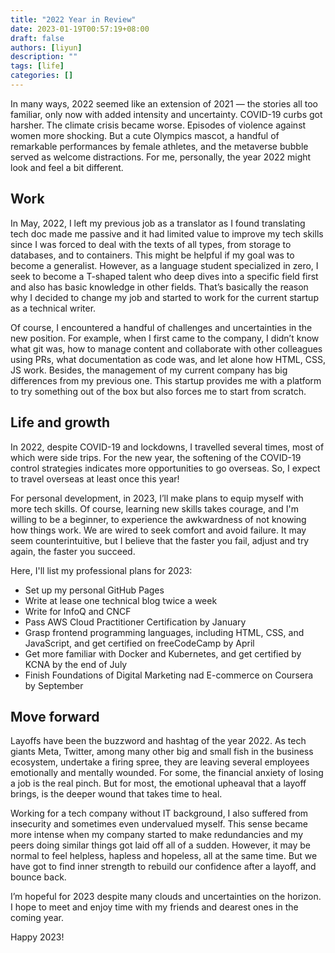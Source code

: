 ```yaml
---
title: "2022 Year in Review"
date: 2023-01-19T00:57:19+08:00
draft: false
authors: [liyun]
description: ""
tags: [life]
categories: []
---
```


In many ways, 2022 seemed like an extension of 2021 — the stories all too familiar, only now with added intensity and uncertainty. COVID-19 curbs got harsher. The climate crisis became worse. Episodes of violence against women more shocking. But a cute Olympics mascot, a handful of remarkable performances by female athletes, and the metaverse bubble served as welcome distractions. For me, personally, the year 2022 might look and feel a bit different.

## Work

In May, 2022, I left my previous job as a translator as I found translating tech doc made me passive and it had limited value to improve my tech skills since I was forced to deal with the texts of all types, from storage to databases, and to containers. This might be helpful if my goal was to become a generalist. However, as a language student specialized in zero, I seek to become a T-shaped talent who deep dives into a specific field first and also has basic knowledge in other fields. That’s basically the reason why I decided to change my job and started to work for the current startup as a technical writer.

Of course, I encountered a handful of challenges and uncertainties in the new position. For example, when I first came to the company, I didn’t know what git was, how to manage content and collaborate with other colleagues using PRs, what documentation as code was, and let alone how HTML, CSS, JS work. Besides, the management of my current company has big differences from my previous one. This startup provides me with a platform to try something out of the box but also forces me to start from scratch.

## Life and growth

In 2022, despite COVID-19 and lockdowns, I travelled several times, most of which were side trips. For the new year, the softening of the COVID-19 control strategies indicates more opportunities to go overseas. So, I expect to travel overseas at least once this year!

For personal development, in 2023, I’ll make plans to equip myself with more tech skills. Of course, learning new skills takes courage, and I'm willing to be a beginner, to experience the awkwardness of not knowing how things work. We are wired to seek comfort and avoid failure. It may seem counterintuitive, but I believe that the faster you fail, adjust and try again, the faster you succeed.

Here, I'll list my professional plans for 2023:
- Set up my personal GitHub Pages
- Write at lease one technical blog twice a week
- Write for InfoQ and CNCF
- Pass AWS Cloud Practitioner Certification by January
- Grasp frontend programming languages, including HTML, CSS, and JavaScript, and get certified on freeCodeCamp by April
- Get more familiar with Docker and Kubernetes, and get certified by KCNA by the end of July
- Finish Foundations of Digital Marketing nad E-commerce on Coursera by September

## Move forward

Layoffs have been the buzzword and hashtag of the year 2022. As tech giants Meta, Twitter, among many other big and small fish in the business ecosystem, undertake a firing spree, they are leaving several employees emotionally and mentally wounded. For some, the financial anxiety of losing a job is the real pinch. But for most, the emotional upheaval that a layoff brings, is the deeper wound that takes time to heal.

Working for a tech company without IT background, I also suffered from insecurity and sometimes even undervalued myself. This sense became more intense when my company started to make redundancies and my peers doing similar things got laid off all of a sudden. However, it may be normal to feel helpless, hapless and hopeless, all at the same time. But we have got to find inner strength to rebuild our confidence after a layoff, and bounce back.

I’m hopeful for 2023 despite many clouds and uncertainties on the horizon. I hope to meet and enjoy time with my friends and dearest ones in the coming year.

Happy 2023!


